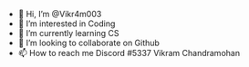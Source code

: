 - 👋 Hi, I’m @Vikr4m003
- 👀 I’m interested in Coding
- 🌱 I’m currently learning CS
- 💞️ I’m looking to collaborate on Github
- 📫 How to reach me Discord #5337 Vikram Chandramohan

<!---
Vikr4m003/Vikr4m003 is a ✨ special ✨ repository because its `README.md` (this file) appears on your GitHub profile.
You can click the Preview link to take a look at your changes.
--->

